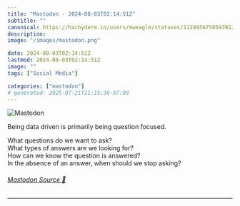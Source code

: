 ```yaml
---
title: "Mastodon - 2024-08-03T02:14:51Z"
subtitle: ""
canonical: https://hachyderm.io/users/mweagle/statuses/112895675059392258
description:
image: "/images/mastodon.png"

date: 2024-08-03T02:14:51Z
lastmod: 2024-08-03T02:14:51Z
image: ""
tags: ["Social Media"]

categories: ["mastodon"]
# generated: 2025-07-21T21:15:38-07:00
---
```

![Mastodon](/images/mastodon.png)

<p>Being data driven is primarily being question focused. </p><p>What questions do we want to ask?<br />What types of answers are we looking for?<br />How can we know the question is answered?<br />In the absence of an answer, when should we stop asking?</p>


###### [Mastodon Source 🐘](https://hachyderm.io/@mweagle/112895675059392258)

___
